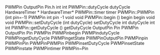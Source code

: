 PWMPin OutputPin Pin.h int int PWMPin::dutyCycle dutyCycle HardwareTimer
\* HardwareTimer\* PWMPin::timer timer PWMPin::PWMPin (int pin=-1)
PWMPin int pin -1 void void PWMPin::begin () begin begin void void
PWMPin::setDutyCycle (int dutyCycle) setDutyCycle int dutyCycle int int
PWMPin::getDutyCycle () getDutyCycle OutputPin Pin PWMPin OutputPin Pin
PWMPin PWMPinbegin PWMPindutyCycle PWMPingetDutyCycle PWMPingetState
PWMPinOutputPin PWMPinpin PWMPinPin PWMPinPWMPin PWMPinsetDutyCycle
PWMPinsetState PWMPinstate PWMPintimer PWMPin\~Pin
